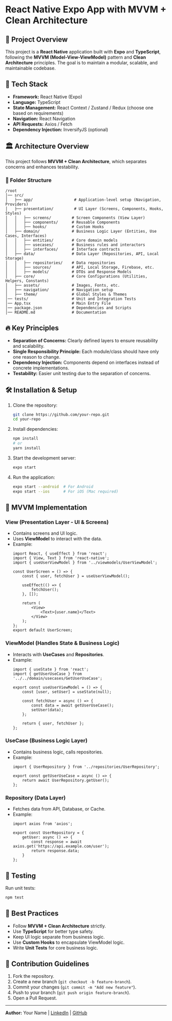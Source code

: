 # React Native Expo App with MVVM + Clean Architecture

## 📌 Project Overview
This project is a **React Native** application built with **Expo** and **TypeScript**, following the **MVVM (Model-View-ViewModel)** pattern and **Clean Architecture** principles. The goal is to maintain a modular, scalable, and maintainable codebase.

## 🚀 Tech Stack
- **Framework:** React Native (Expo)
- **Language:** TypeScript
- **State Management:** React Context / Zustand / Redux (choose one based on requirements)
- **Navigation:** React Navigation
- **API Requests:** Axios / Fetch
- **Dependency Injection:** InversifyJS (optional)

## 🏛️ Architecture Overview
This project follows **MVVM + Clean Architecture**, which separates concerns and enhances testability.

### 📂 Folder Structure
```
/root
│── src/
│   ├── app/                  # Application-level setup (Navigation, Providers)
│   ├── presentation/         # UI Layer (Screens, Components, Hooks, Styles)
│   │   ├── screens/         # Screen Components (View Layer)
│   │   ├── components/      # Reusable Components
│   │   ├── hooks/           # Custom Hooks
│   ├── domain/              # Business Logic Layer (Entities, Use Cases, Interfaces)
│   │   ├── entities/        # Core domain models
│   │   ├── usecases/        # Business rules and interactors
│   │   ├── interfaces/      # Interface contracts
│   ├── data/                # Data Layer (Repositories, API, Local Storage)
│   │   ├── repositories/    # Data repositories
│   │   ├── sources/         # API, Local Storage, Firebase, etc.
│   │   ├── models/          # DTOs and Response Models
│   ├── core/                # Core Configurations (Utilities, Helpers, Constants)
│   ├── assets/              # Images, Fonts, etc.
│   ├── navigation/          # Navigation setup
│   ├── theme/               # Global Styles & Themes
│── tests/                   # Unit and Integration Tests
│── App.tsx                  # Main Entry File
│── package.json             # Dependencies and Scripts
│── README.md                # Documentation
```

## 🔥 Key Principles
- **Separation of Concerns:** Clearly defined layers to ensure reusability and scalability.
- **Single Responsibility Principle:** Each module/class should have only one reason to change.
- **Dependency Injection:** Components depend on interfaces instead of concrete implementations.
- **Testability:** Easier unit testing due to the separation of concerns.

## 🛠️ Installation & Setup
1. Clone the repository:
   ```sh
   git clone https://github.com/your-repo.git
   cd your-repo
   ```

2. Install dependencies:
   ```sh
   npm install
   # or
   yarn install
   ```

3. Start the development server:
   ```sh
   expo start
   ```

4. Run the application:
   ```sh
   expo start --android  # For Android
   expo start --ios      # For iOS (Mac required)
   ```

## 📌 MVVM Implementation
### **View (Presentation Layer - UI & Screens)**
- Contains screens and UI logic.
- Uses **ViewModel** to interact with the data.
- Example:
  ```tsx
  import React, { useEffect } from 'react';
  import { View, Text } from 'react-native';
  import { useUserViewModel } from '../viewmodels/UserViewModel';

  const UserScreen = () => {
      const { user, fetchUser } = useUserViewModel();
      
      useEffect(() => {
          fetchUser();
      }, []);
      
      return (
          <View>
              <Text>{user.name}</Text>
          </View>
      );
  };
  export default UserScreen;
  ```

### **ViewModel (Handles State & Business Logic)**
- Interacts with **UseCases** and **Repositories**.
- Example:
  ```tsx
  import { useState } from 'react';
  import { getUserUseCase } from '../../domain/usecases/GetUserUseCase';

  export const useUserViewModel = () => {
      const [user, setUser] = useState(null);
      
      const fetchUser = async () => {
          const data = await getUserUseCase();
          setUser(data);
      };
      
      return { user, fetchUser };
  };
  ```

### **UseCase (Business Logic Layer)**
- Contains business logic, calls repositories.
- Example:
  ```tsx
  import { UserRepository } from '../repositories/UserRepository';

  export const getUserUseCase = async () => {
      return await UserRepository.getUser();
  };
  ```

### **Repository (Data Layer)**
- Fetches data from API, Database, or Cache.
- Example:
  ```tsx
  import axios from 'axios';

  export const UserRepository = {
      getUser: async () => {
          const response = await axios.get('https://api.example.com/user');
          return response.data;
      }
  };
  ```

## 🧪 Testing
Run unit tests:
```sh
npm test
```

## 📌 Best Practices
- Follow **MVVM + Clean Architecture** strictly.
- Use **TypeScript** for better type safety.
- Keep UI logic separate from business logic.
- Use **Custom Hooks** to encapsulate ViewModel logic.
- Write **Unit Tests** for core business logic.

## 🤝 Contribution Guidelines
1. Fork the repository.
2. Create a new branch (`git checkout -b feature-branch`).
3. Commit your changes (`git commit -m "Add new feature"`).
4. Push to your branch (`git push origin feature-branch`).
5. Open a Pull Request.

---
**Author:** Your Name | [LinkedIn](https://www.linkedin.com/in/rohit-prakash-7a07491a0) | [GitHub](https://github.com/47018rohit)

